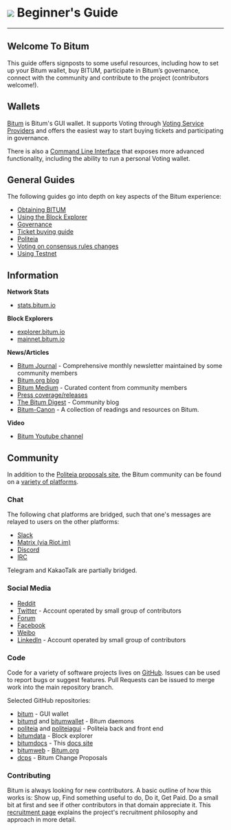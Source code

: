 # <img class="bitum-icon" src="/img/bitum-icons/Flag.svg" /> Beginner's Guide

---

## Welcome To Bitum 

This guide offers signposts to some useful resources, including how to set up your Bitum wallet, buy BITUM, participate in Bitum’s governance, connect with the community and contribute to the project (contributors welcome!). 

## Wallets

[Bitum](../wallets/bitum/bitum-setup.md) is Bitum's GUI wallet. It supports Voting through [Voting Service Providers](https://bitum.io/vsp/) and offers the easiest way to start buying tickets and participating in governance.

There is also a [Command Line Interface](../wallets/cli/cli-installation.md) that exposes more advanced functionality, including the ability to run a personal Voting wallet.

## General Guides 

The following guides go into depth on key aspects of the Bitum experience:

* [Obtaining BITUM](obtaining-bitum.md)
* [Using the Block Explorer](using-the-block-explorer.md)
* [Governance](../governance/overview.md)
* [Ticket buying guide](../proof-of-stake/overview.md)
* [Politeia](../governance/politeia/overview.md)
* [Voting on consensus rules changes](../governance/consensus-rule-voting/overview.md)
* [Using Testnet](../advanced/using-testnet.md)


## Information

**Network Stats**

* [stats.bitum.io](https://stats.bitum.io/)

**Block Explorers**

* [explorer.bitum.io](https://explorer.bitum.io/)
* [mainnet.bitum.io](https://mainnet.bitum.io/)

**News/Articles**

* [Bitum Journal](https://xaur.github.io/bitum-news/) - Comprehensive monthly newsletter maintained by some community members
* [Bitum.org blog](https://blog.bitum.io)
* [Bitum Medium](https://medium.com/bitum) - Curated content from community members
* [Press coverage/releases](https://bitum.io/press/)
* [The Bitum Digest](https://thebitumdigest.com/) - Community blog
* [Bitum-Canon](https://github.com/maxbron08/Bitum-Canon/) - A collection of readings and resources on Bitum.

**Video**

* [Bitum Youtube channel](https://www.youtube.com/bitumchannel)

## Community

In addition to the [Politeia proposals site](https://proposals.bitum.io), the Bitum community can be found on a [variety of platforms](https://bitum.io/community/).

### Chat 

The following chat platforms are bridged, such that one's messages are relayed to users on the other platforms:

* [Slack](https://slack.bitum.io/)
* [Matrix (via Riot.im)](https://riot.im/app/#/room/#general:bitum.io)
* [Discord](https://discord.gg/GJ2GXfz)
* [IRC](https://webchat.freenode.net/?channels=bitum&uio=d4)

Telegram and KakaoTalk are partially bridged.

### Social Media

* [Reddit](https://www.reddit.com/r/bitum)
* [Twitter](https://twitter.com/bitumproject) - Account operated by small group of contributors
* [Forum](https://forum.bitum.io/)
* [Facebook](https://facebook.com/bitumproject) 
* [Weibo](https://weibo.com/BitumProject) 
* [LinkedIn](https://www.linkedin.com/company/bitumproject/) - Account operated by small group of contributors

### Code

Code for a variety of software projects lives on [GitHub](https://github.com/bitum). Issues can be used to report bugs or suggest features. Pull Requests can be issued to merge work into the main repository branch.

Selected GitHub repositories:

* [bitum](https://github.com/bitum-project/bitum) - GUI wallet
* [bitumd](https://github.com/bitum-project/bitumd) and [bitumwallet](https://github.com/bitum-project/bitumwallet) - Bitum daemons
* [politeia](https://github.com/bitum-project/politeia) and [politeiagui](https://github.com/bitum-project/politeiagui) - Politeia back and front end
* [bitumdata](https://github.com/bitum-project/bitumdata) - Block explorer
* [bitumdocs](https://github.com/bitum-project/bitumdocs) - This [docs site](../index.md)
* [bitumweb](https://github.com/bitum-project/bitumweb) - [Bitum.org](https://bitum.io/)
* [dcps](https://github.com/bitum-project/dcps) - Bitum Change Proposals

### Contributing

Bitum is always looking for new contributors. A basic outline of how this works is: Show up, Find something useful to do, Do it, Get Paid. Do a small bit at first and see if other contributors in that domain appreciate it. This [recruitment page](https://www.bitum.io/recruiting/) explains the project's recruitment philosophy and approach in more detail.
